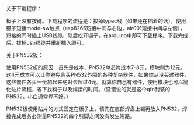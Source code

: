 关于下载程序：

板子上没有按键。下载程序的流程是：拔掉typec线（如果还在插着的话），使用镊子短接mode-sw触点（esp8266短接中间与右边，air001短接中间与左侧），短接的同时插上USB线缆，随后松开镊子，在arduino中即可下载程序。下载完成后，拔掉usb线缆并重新插入即可。

关于PN532板：

使用PN532板的原因：首先是成本，PN532单芯片成本7-8元，模块则为12元。这4元成本可以让你避免购买PN532外围的各种复杂器件，如果你从没买过器件，这些器件各买一份加起来绝对会超过4元。就算你自己有器件，使用模块也可以简化贴片流程，省下找料子以及焊接的时间。（没错说的就是这个qfn封装的PN532，小白通常焊不好。）

PN532板使用贴片的方式固定在板子上。请先在底部焊盘上锡再放入PN532，焊接完成后务必测量PN532的四个引脚之间没有发生短路。


